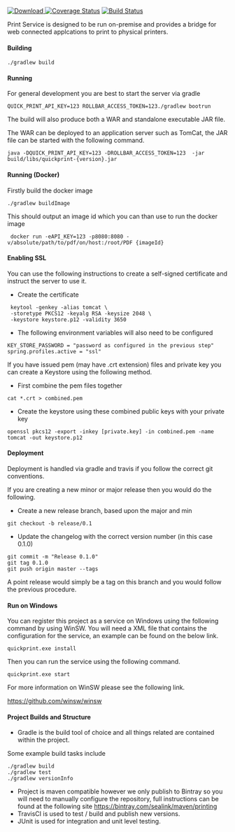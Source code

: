 [![Download](https://api.bintray.com/packages/sealink/maven/quickprint/images/download.svg) ](https://bintray.com/sealink/maven/quickprint/_latestVersion)
[![Coverage Status](https://coveralls.io/repos/github/sealink/quickprint/badge.svg?branch=master)](https://coveralls.io/github/sealink/quickprint?branch=master)
[![Build Status](https://github.com/sealink/quickprint/actions/workflows/gradle.yml/badge.svg?branch=master)](https://github.com/sealink/quickprint/actions)

Print Service is designed to be run on-premise and provides a bridge for web connected applcations
to print to physical printers.

#### Building

```
./gradlew build
```

#### Running

For general development you are best to start the server via gradle

```
QUICK_PRINT_API_KEY=123 ROLLBAR_ACCESS_TOKEN=123./gradlew bootrun
```

The build will also produce both a WAR and standalone executable JAR file.

The WAR can be deployed to an application server such as TomCat, the JAR file can be started with
the following command.

```
java -DQUICK_PRINT_API_KEY=123 -DROLLBAR_ACCESS_TOKEN=123  -jar build/libs/quickprint-{version}.jar
```

#### Running (Docker)

Firstly build the docker image

```
./gradlew buildImage
```

This should output an image id which you can than use to run the docker image

```
 docker run -eAPI_KEY=123 -p8080:8080 -v/absolute/path/to/pdf/on/host:/root/PDF {imageId}
```

#### Enabling SSL

You can use the following instructions to create a self-signed certificate and instruct
the server to use it.

- Create the certificate

```
 keytool -genkey -alias tomcat \
 -storetype PKCS12 -keyalg RSA -keysize 2048 \
 -keystore keystore.p12 -validity 3650
```

- The following environment variables will also need to be configured

```
KEY_STORE_PASSWORD = "password as configured in the previous step"
spring.profiles.active = "ssl"
```

If you have issued pem (may have .crt extension) files and private key you can create a Keystore using the following method.

- First combine the pem files together

```
cat *.crt > combined.pem
```

- Create the keystore using these combined public keys with your private key

```
openssl pkcs12 -export -inkey [private.key] -in combined.pem -name tomcat -out keystore.p12
```

#### Deployment

Deployment is handled via gradle and travis if you follow the correct git conventions.

If you are creating a new minor or major release then you would do the following.

- Create a new release branch, based upon the major and min

```
git checkout -b release/0.1
```

- Update the changelog with the correct version number (in this case 0.1.0)

```
git commit -m "Release 0.1.0"
git tag 0.1.0
git push origin master --tags
```

A point release would simply be a tag on this branch and you would follow the previous procedure.

#### Run on Windows

You can register this project as a service on Windows using the following command by using WinSW.
You will need a XML file that contains the configuration for the service, an example can be found on the below link.

```
quickprint.exe install
```

Then you can run the service using the following command.

```
quickprint.exe start
```

For more information on WinSW please see the following link.

https://github.com/winsw/winsw

#### Project Builds and Structure

- Gradle is the build tool of choice and all things related are contained within the project.

Some example build tasks include

```concept
./gradlew build
./gradlew test
./gradlew versionInfo
```

- Project is maven compatible however we only publish to Bintray so you will need to manually configure
  the repository, full instructions can be found at the following site
  https://bintray.com/sealink/maven/printing
- TravisCI is used to test / build and publish new versions.
- JUnit is used for integration and unit level testing.
